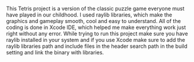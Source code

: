 This Tetris project is a version of the classic puzzle game everyone must have played in our childhood. 
I used raylib libraries, which make the graphics and gameplay smooth, cool and easy to understand. All of the coding is done in Xcode IDE, which helped me make everything work just right without any error. 
While trying to run this project make sure you have raylib installed in your system and if you use Xcode make sure to add the raylib libraries path and include files in the header search path in the build setting and link the binary with libraries.
